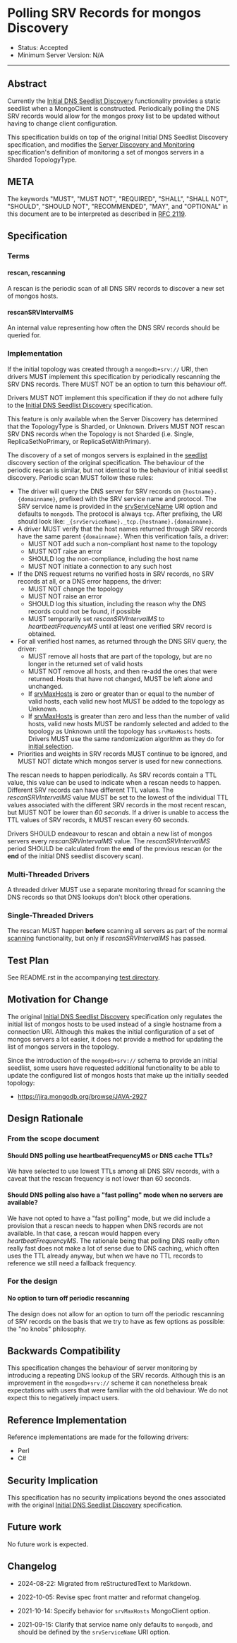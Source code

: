 # Polling SRV Records for mongos Discovery

- Status: Accepted
- Minimum Server Version: N/A

______________________________________________________________________

## Abstract

Currently the [Initial DNS Seedlist Discovery](../initial-dns-seedlist-discovery/initial-dns-seedlist-discovery.md)
functionality provides a static seedlist when a MongoClient is constructed. Periodically polling the DNS SRV records
would allow for the mongos proxy list to be updated without having to change client configuration.

This specification builds on top of the original Initial DNS Seedlist Discovery specification, and modifies the
[Server Discovery and Monitoring](../server-discovery-and-monitoring/server-discovery-and-monitoring.md) specification's
definition of monitoring a set of mongos servers in a Sharded TopologyType.

## META

The keywords "MUST", "MUST NOT", "REQUIRED", "SHALL", "SHALL NOT", "SHOULD", "SHOULD NOT", "RECOMMENDED", "MAY", and
"OPTIONAL" in this document are to be interpreted as described in [RFC 2119](https://www.ietf.org/rfc/rfc2119.txt).

## Specification

### Terms

#### rescan, rescanning

A rescan is the periodic scan of all DNS SRV records to discover a new set of mongos hosts.

#### rescanSRVIntervalMS

An internal value representing how often the DNS SRV records should be queried for.

### Implementation

If the initial topology was created through a `mongodb+srv://` URI, then drivers MUST implement this specification by
periodically rescanning the SRV DNS records. There MUST NOT be an option to turn this behaviour off.

Drivers MUST NOT implement this specification if they do not adhere fully to the
[Initial DNS Seedlist Discovery](../initial-dns-seedlist-discovery/initial-dns-seedlist-discovery.md) specification.

This feature is only available when the Server Discovery has determined that the TopologyType is Sharded, or Unknown.
Drivers MUST NOT rescan SRV DNS records when the Topology is not Sharded (i.e. Single, ReplicaSetNoPrimary, or
ReplicaSetWithPrimary).

The discovery of a set of mongos servers is explained in the
[seedlist](../initial-dns-seedlist-discovery/initial-dns-seedlist-discovery.md#seedlist-discovery) discovery section of
the original specification. The behaviour of the periodic rescan is similar, but not identical to the behaviour of
initial seedlist discovery. Periodic scan MUST follow these rules:

- The driver will query the DNS server for SRV records on `{hostname}.{domainname}`, prefixed with the SRV service name
  and protocol. The SRV service name is provided in the
  [srvServiceName](../initial-dns-seedlist-discovery/initial-dns-seedlist-discovery.md#srvservicename) URI option and
  defaults to `mongodb`. The protocol is always `tcp`. After prefixing, the URI should look like:
  `_{srvServiceName}._tcp.{hostname}.{domainname}`.
- A driver MUST verify that the host names returned through SRV records have the same parent `{domainname}`. When this
  verification fails, a driver:
  - MUST NOT add such a non-compliant host name to the topology
  - MUST NOT raise an error
  - SHOULD log the non-compliance, including the host name
  - MUST NOT initiate a connection to any such host
- If the DNS request returns no verified hosts in SRV records, no SRV records at all, or a DNS error happens, the
  driver:
  - MUST NOT change the topology
  - MUST NOT raise an error
  - SHOULD log this situation, including the reason why the DNS records could not be found, if possible
  - MUST temporarily set *rescanSRVIntervalMS* to *heartbeatFrequencyMS* until at least one verified SRV record is
    obtained.
- For all verified host names, as returned through the DNS SRV query, the driver:
  - MUST remove all hosts that are part of the topology, but are no longer in the returned set of valid hosts
  - MUST NOT remove all hosts, and then re-add the ones that were returned. Hosts that have not changed, MUST be left
    alone and unchanged.
  - If [srvMaxHosts](../initial-dns-seedlist-discovery/initial-dns-seedlist-discovery.md#srvmaxhosts) is zero or greater
    than or equal to the number of valid hosts, each valid new host MUST be added to the topology as Unknown.
  - If [srvMaxHosts](../initial-dns-seedlist-discovery/initial-dns-seedlist-discovery.md#srvmaxhosts) is greater than
    zero and less than the number of valid hosts, valid new hosts MUST be randomly selected and added to the topology as
    Unknown until the topology has `srvMaxHosts` hosts. Drivers MUST use the same randomization algorithm as they do for
    [initial selection](../initial-dns-seedlist-discovery/initial-dns-seedlist-discovery.md#querying-dns).
- Priorities and weights in SRV records MUST continue to be ignored, and MUST NOT dictate which mongos server is used
  for new connections.

The rescan needs to happen periodically. As SRV records contain a TTL value, this value can be used to indicate when a
rescan needs to happen. Different SRV records can have different TTL values. The *rescanSRVIntervalMS* value MUST be set
to the lowest of the individual TTL values associated with the different SRV records in the most recent rescan, but MUST
NOT be lower than *60 seconds*. If a driver is unable to access the TTL values of SRV records, it MUST rescan every 60
seconds.

Drivers SHOULD endeavour to rescan and obtain a new list of mongos servers every *rescanSRVIntervalMS* value. The
*rescanSRVIntervalMS* period SHOULD be calculated from the **end** of the previous rescan (or the **end** of the initial
DNS seedlist discovery scan).

### Multi-Threaded Drivers

A threaded driver MUST use a separate monitoring thread for scanning the DNS records so that DNS lookups don't block
other operations.

### Single-Threaded Drivers

The rescan MUST happen **before** scanning all servers as part of the normal
[scanning](../server-discovery-and-monitoring/server-discovery-and-monitoring.md#scanning) functionality, but only if
*rescanSRVIntervalMS* has passed.

## Test Plan

See README.rst in the accompanying [test directory](tests).

## Motivation for Change

The original [Initial DNS Seedlist Discovery](../initial-dns-seedlist-discovery/initial-dns-seedlist-discovery.md)
specification only regulates the initial list of mongos hosts to be used instead of a single hostname from a connection
URI. Although this makes the initial configuration of a set of mongos servers a lot easier, it does not provide a method
for updating the list of mongos servers in the topology.

Since the introduction of the `mongodb+srv://` schema to provide an initial seedlist, some users have requested
additional functionality to be able to update the configured list of mongos hosts that make up the initially seeded
topology:

- <https://jira.mongodb.org/browse/JAVA-2927>

## Design Rationale

### From the scope document

#### Should DNS polling use heartbeatFrequencyMS or DNS cache TTLs?

We have selected to use lowest TTLs among all DNS SRV records, with a caveat that the rescan frequency is not lower than
60 seconds.

#### Should DNS polling also have a "fast polling" mode when no servers are available?

We have not opted to have a "fast polling" mode, but we did include a provision that a rescan needs to happen when DNS
records are not available. In that case, a rescan would happen every *heartbeatFrequencyMS*. The rationale being that
polling DNS really often really fast does not make a lot of sense due to DNS caching, which often uses the TTL already
anyway, but when we have no TTL records to reference we still need a fallback frequency.

### For the design

#### No option to turn off periodic rescanning

The design does not allow for an option to turn off the periodic rescanning of SRV records on the basis that we try to
have as few options as possible: the "no knobs" philosophy.

## Backwards Compatibility

This specification changes the behaviour of server monitoring by introducing a repeating DNS lookup of the SRV records.
Although this is an improvement in the `mongodb+srv://` scheme it can nonetheless break expectations with users that
were familiar with the old behaviour. We do not expect this to negatively impact users.

## Reference Implementation

Reference implementations are made for the following drivers:

- Perl
- C#

## Security Implication

This specification has no security implications beyond the ones associated with the original
[Initial DNS Seedlist Discovery](../initial-dns-seedlist-discovery/initial-dns-seedlist-discovery.md) specification.

## Future work

No future work is expected.

## Changelog

- 2024-08-22: Migrated from reStructuredText to Markdown.

- 2022-10-05: Revise spec front matter and reformat changelog.

- 2021-10-14: Specify behavior for `srvMaxHosts` MongoClient option.

- 2021-09-15: Clarify that service name only defaults to `mongodb`, and should be defined by the `srvServiceName` URI
  option.
